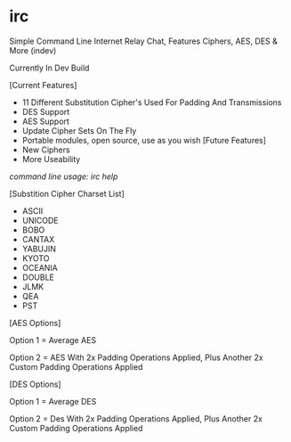 # irc
Simple Command Line Internet Relay Chat, Features Ciphers, AES, DES &amp; More (indev)

Currently In Dev Build

[Current Features]
- 11 Different Substitution Cipher's Used For Padding And Transmissions
- DES Support
- AES Support
- Update Cipher Sets On The Fly
- Portable modules, open source, use as you wish
[Future Features]
- New Ciphers
- More Useability

*command line usage: irc help*

[Substition Cipher Charset List]
- ASCII
- UNICODE
- BOBO
- CANTAX
- YABUJIN
- KYOTO
- OCEANIA
- DOUBLE
- JLMK
- QEA
- PST

[AES Options]

Option 1 = Average AES

Option 2 = AES With 2x Padding Operations Applied, Plus Another 2x Custom Padding Operations Applied


[DES Options]

Option 1 = Average DES

Option 2 = Des With 2x Padding Operations Applied, Plus Another 2x Custom Padding Operations Applied
